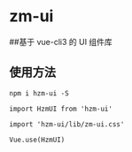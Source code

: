 # zm-ui
##基于 vue-cli3 的 UI 组件库
## 使用方法
```
npm i hzm-ui -S
```
```
import HzmUI from 'hzm-ui'
```
```
import 'hzm-ui/lib/zm-ui.css'
```
```
Vue.use(HzmUI)
```

